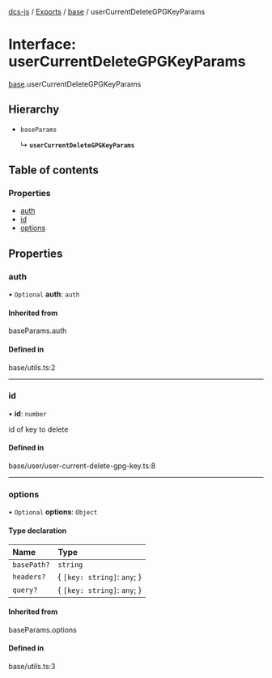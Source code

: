[dcs-js](../README.md) / [Exports](../modules.md) / [base](../modules/base.md) / userCurrentDeleteGPGKeyParams

# Interface: userCurrentDeleteGPGKeyParams

[base](../modules/base.md).userCurrentDeleteGPGKeyParams

## Hierarchy

- `baseParams`

  ↳ **`userCurrentDeleteGPGKeyParams`**

## Table of contents

### Properties

- [auth](base.userCurrentDeleteGPGKeyParams.md#auth)
- [id](base.userCurrentDeleteGPGKeyParams.md#id)
- [options](base.userCurrentDeleteGPGKeyParams.md#options)

## Properties

### <a id="auth" name="auth"></a> auth

• `Optional` **auth**: `auth`

#### Inherited from

baseParams.auth

#### Defined in

base/utils.ts:2

___

### <a id="id" name="id"></a> id

• **id**: `number`

id of key to delete

#### Defined in

base/user/user-current-delete-gpg-key.ts:8

___

### <a id="options" name="options"></a> options

• `Optional` **options**: `Object`

#### Type declaration

| Name | Type |
| :------ | :------ |
| `basePath?` | `string` |
| `headers?` | { `[key: string]`: `any`;  } |
| `query?` | { `[key: string]`: `any`;  } |

#### Inherited from

baseParams.options

#### Defined in

base/utils.ts:3
